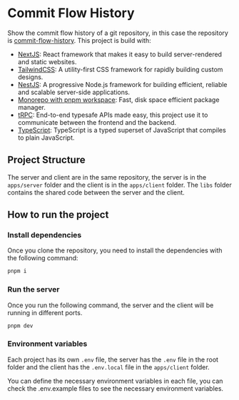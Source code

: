 # Commit Flow History

Show the commit flow history of a git repository, in this case the repository is [commit-flow-history](https://github.com/0riion/commit-flow-history). This project is build with:

- [NextJS](https://nextjs.org/): React framework that makes it easy to build server-rendered and static websites.
- [TailwindCSS](https://tailwindcss.com/): A utility-first CSS framework for rapidly building custom designs.
- [NestJS](https://nestjs.com/): A progressive Node.js framework for building efficient, reliable and scalable server-side applications.
- [Monorepo with pnpm workspace](https://pnpm.io/): Fast, disk space efficient package manager.
- [tRPC](https://trpc.io/): End-to-end typesafe APIs made easy, this project use it to communicate between the frontend and the backend.
- [TypeScript](https://www.typescriptlang.org/): TypeScript is a typed superset of JavaScript that compiles to plain JavaScript.

## Project Structure

The server and client are in the same repository, the server is in the `apps/server` folder and the client is in the `apps/client` folder. The `libs` folder contains the shared code between the server and the client.

## How to run the project

### Install dependencies

Once you clone the repository, you need to install the dependencies with the following command:

```bash
pnpm i
```

### Run the server

Once you run the following command, the server and the client will be running in different ports.

```bash
pnpm dev
```

### Environment variables

Each project has its own `.env` file, the server has the `.env` file in the root folder and the client has the `.env.local` file in the `apps/client` folder.

You can define the necessary environment variables in each file, you can check the .env.example files to see the necessary environment variables.
